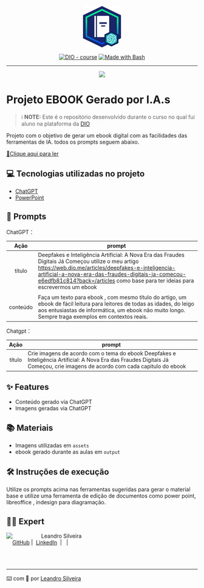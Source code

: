 <p align="center">
    <img width="100" src=".github/assets/banner.png">
</p>


<p align="center">
<a href="https://dio.me/"><img src="https://img.shields.io/badge/DIO-Course-28DA77?logo=youtube" alt="DIO - course"></a>
<a href="https://www.gnu.org/software/bash/" title="Go to Bash homepage"><img src="https://img.shields.io/badge/Prompt-Project-blue?logo=gnu-bash&amp;logoColor=white" alt="Made with Bash"></a></p>

-------


<p align="center">
<img 
    src="./assets/capa01.png"
    width="400"  
/>
</p>

# Projeto EBOOK Gerado por I.A.s


 > ℹ️ **NOTE:** Este é o repositório desenvolvido durante o curso no qual fui aluno na plataforma da [DIO](https://dio.me)

Projeto com o objetivo de gerar um ebook digital com as facilidades das ferramentas de IA. todos os prompts
seguem abaixo.

<a href="https://github.com/leandrog7s/criando-ebook-com-ia/blob/main/output/ebook%20deep%20fake.pdf" title="View PDF now"> 📕Clique aqui para ler</a>

## 💻 Tecnologias utilizadas no projeto

- [ChatGPT](https://chat.openai.com/) 
- [PowerPoint](https://www.microsoft.com/en/microsoft-365/powerpoint)

## 🧠 Prompts


ChatGPT：

|   Ação   | prompt                                                                                                                                                                                                                                                                         |
| :------: | ------------------------------------------------------------------------------------------------------------------------------------------------------------------------------------------------------------------------------------------------------------------------------ |
|  título  | Deepfakes e Inteligência Artificial: A Nova Era das Fraudes Digitais Já Começou utilize o meu artigo https://web.dio.me/articles/deepfakes-e-inteligencia-artificial-a-nova-era-das-fraudes-digitais-ja-comecou-e6edfb81c814?back=/articles como base para ter ideias para escrevermos um ebook
                                                  |
| conteúdo | Faça um texto para ebook , com mesmo título do artigo, um ebook de fácil leitura para leitores de todas as idades, do leigo aos entusiastas de informática, um ebook não muito longo. Sempre traga exemplos em contextos reais. |


Chatgpt：

|  Ação  | prompt                                                                                 |
| :----: | -------------------------------------------------------------------------------------- |
| título | Crie imagens de acordo com o tema do ebook Deepfakes e Inteligência Artificial: A Nova Era das Fraudes Digitais Já Começou, crie imagens de acordo com cada capitulo do ebook  |

## ✨ Features

- Conteúdo gerado via ChatGPT
- Imagens geradas via ChatGPT

## 📚 Materiais

- Imagens utilizadas em `assets`
- ebook gerado durante as aulas em `output`

## 🛠️ Instruções de execução

Utilize os prompts acima nas ferramentas sugeridas para gerar o material base e utilize uma ferramenta de edição de documentos como power point, libreoffice , indesign para diagramação.

## 👨‍💻 Expert

<p>
    <img 
      align=left 
      margin=10 
      width=80 
      src="https://media.licdn.com/dms/image/v2/C4D03AQEE3a8A9G4nxg/profile-displayphoto-shrink_200_200/profile-displayphoto-shrink_200_200/0/1516502327394?e=1755734400&v=beta&t=b6kua9f6YHQjO2gVhsQGxz5y4A0uQN4gJmXG_7myITE"
    />
    <p>&nbsp&nbsp&nbspLeandro Silveira<br>
    &nbsp&nbsp&nbsp
    <a href="https://github.com/leandrog7s">
    GitHub</a>&nbsp;|&nbsp;
    <a href="https://www.linkedin.com/in/leandro-silveira-30146513/">LinkedIn</a>
&nbsp;|&nbsp;
&nbsp;|&nbsp;</p>
</p>
<br/><br/>
<p>

---

⌨️ com 💜 por [Leandro Silveira](https://github.com/leandrog7s)
